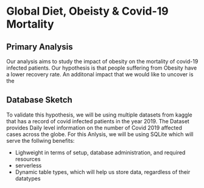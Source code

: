 # Global Diet, Obeisty & Covid-19 Mortality

## Primary Analysis

Our analysis aims to study the impact of obesity on the mortality of covid-19 infected patients. Our hypothesis is that people suffering from Obesity have a lower recovery rate. An additonal impact that we would like to uncover is the 

## Database Sketch

To validate this hypothesis, we will be using multiple datasets from kaggle that has a record of covid infected patients in the year 2019. The Dataset provides Daily level information on the number of Covid 2019 affected cases across the globe. For this Anlysis, we will be using SQLite which will serve the follwing benefits:
  - Lighweight in terms of setup, database administration, and required resources
  - serverless
  - Dynamic table types, which will help us store data, regardless of their datatypes
